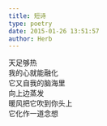 ```yaml
---  
title: 短诗  
type: poetry  
date: 2015-01-26 13:51:57  
author: Herb    
---  
```

天足够热  
我的心就能融化  
它又自我的脑海里  
向上边蒸发  
暖风把它吹到你头上  
它化作一道念想